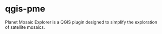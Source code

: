 # qgis-pme
Planet Mosaic Explorer is a QGIS plugin designed to simplify the exploration of satellite mosaics.
